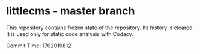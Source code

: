 # littlecms - master branch

This repository contains frozen state of the repository.
Its history is cleared. It is used only for static code
analysis with Codacy.

Commit Time: 1702019812
